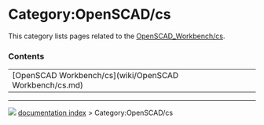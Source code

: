 # Category:OpenSCAD/cs
This category lists pages related to the [OpenSCAD\_Workbench/cs](OpenSCAD_Workbench/cs.md).

### Contents

|     |     |     |
| --- | --- | --- |
| [OpenSCAD Workbench/cs](wiki/OpenSCAD Workbench/cs.md) |



---
![](images/Right_arrow.png) [documentation index](../README.md) > Category:OpenSCAD/cs
